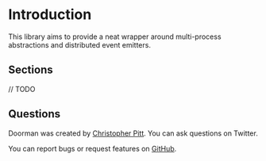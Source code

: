 # Introduction

This library aims to provide a neat wrapper around multi-process abstractions and distributed event emitters.

## Sections

// TODO

## Questions

Doorman was created by [Christopher Pitt](https://twitter.com/assertchris). You can ask questions on Twitter.

You can report bugs or request features on [GitHub](https://github.com/asyncphp/assistant/issues).
